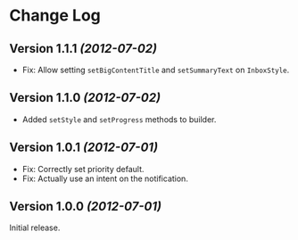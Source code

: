 Change Log
==========

Version 1.1.1 *(2012-07-02)*
----------------------------

 * Fix: Allow setting `setBigContentTitle` and `setSummaryText` on `InboxStyle`.


Version 1.1.0 *(2012-07-02)*
----------------------------

 * Added `setStyle` and `setProgress` methods to builder.


Version 1.0.1 *(2012-07-01)*
----------------------------

 * Fix: Correctly set priority default.
 * Fix: Actually use an intent on the notification.


Version 1.0.0 *(2012-07-01)*
----------------------------

Initial release.
